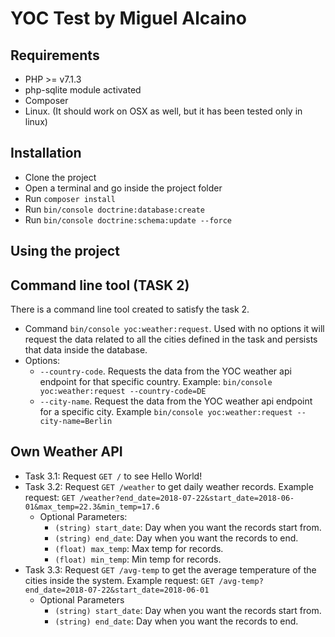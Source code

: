 YOC Test by Miguel Alcaino
==========================

Requirements
------------
 - PHP >= v7.1.3
 - php-sqlite module activated
 - Composer
 - Linux. (It should work on OSX as well, but it has been tested only in linux)
 
Installation
------------
 - Clone the project
 - Open a terminal and go inside the project folder
 - Run `composer install`
 - Run `bin/console doctrine:database:create`
 - Run `bin/console doctrine:schema:update --force`
 
Using the project
-----------------
 
Command line tool (TASK 2)
-----------------

There is a command line tool created to satisfy the task 2.

 - Command `bin/console yoc:weather:request`. Used with no options it will request the data related to all the cities defined in the task and persists that data inside the database. 
 - Options:
   - `--country-code`. Requests the data from the YOC weather api endpoint for that specific country. Example: `bin/console yoc:weather:request --country-code=DE`
   - `--city-name`. Request the data from the YOC weather api endpoint for a specific city. Example `bin/console yoc:weather:request --city-name=Berlin`
    
Own Weather API
---------------

 - Task 3.1: Request `GET /` to see Hello World!
 - Task 3.2: Request `GET /weather` to get daily weather records. Example request: `GET /weather?end_date=2018-07-22&start_date=2018-06-01&max_temp=22.3&min_temp=17.6`
    - Optional Parameters:
      - `(string) start_date`: Day when you want the records start from.
      - `(string) end_date`: Day when you want the records to end.
      - `(float) max_temp`: Max temp for records.
      - `(float) min_temp`:  Min temp for records.
 - Task 3.3: Request `GET /avg-temp` to get the average temperature of the cities inside the system. Example request: `GET /avg-temp?end_date=2018-07-22&start_date=2018-06-01`
    - Optional Parameters
       - `(string) start_date`: Day when you want the records start from.
       - `(string) end_date`: Day when you want the records to end.
